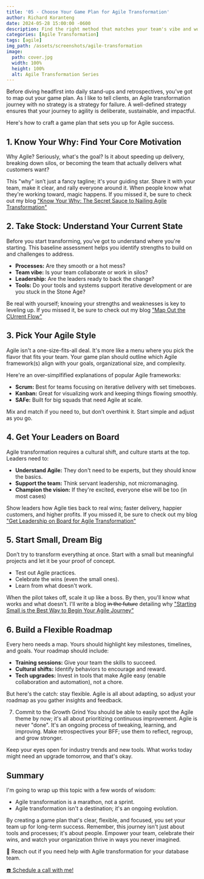 ```yaml
---
title: '05 - Choose Your Game Plan for Agile Transformation'
author: Richard Koranteng
date: 2024-05-28 15:00:00 -0600
description: Find the right method that matches your team's vibe and work style.
categories: [Agile Transformation]
tags: [agile]
img_path: /assets/screenshots/agile-transformation
image:
  path: cover.jpg
  width: 100%
  height: 100%
  alt: Agile Transformation Series
---
```


Before diving headfirst into daily stand-ups and retrospectives, you’ve got to map out your game plan. As I like to tell clients, an Agile transformation journey with no strategy is a strategy for failure. A well-defined strategy ensures that your journey to agility is deliberate, sustainable, and impactful.

Here's how to craft a game plan that sets you up for Agile success.

## 1. Know Your Why: Find Your Core Motivation
Why Agile? Seriously, what's the goal? Is it about speeding up delivery, breaking down silos, or becoming the team that actually delivers what customers want?

This "why" isn’t just a fancy tagline; it's your guiding star. Share it with your team, make it clear, and rally everyone around it. When people know what they're working toward, magic happens. If you missed it, be sure to check out my blog <a href="https://rkkoranteng.com/posts/know-your-why/" target="blank">"Know Your Why: The Secret Sauce to Nailing Agile Transformation"</a>
 
## 2. Take Stock: Understand Your Current State
Before you start transforming, you’ve got to understand where you're starting. This baseline assessment helps you identify strengths to build on and challenges to address.

* **Processes:** Are they smooth or a hot mess?
* **Team vibe:** Is your team collaborate or work in silos?
* **Leadership:** Are the leaders ready to back the change?
* **Tools:** Do your tools and systems support iterative development or are you stuck in the Stone Age?

Be real with yourself; knowing your strengths and weaknesses is key to leveling up. If you missed it, be sure to check out my blog <a href="https://rkkoranteng.com/posts/map-flow/" target="blank">"Map Out the CUrrent Flow"</a>

## 3. Pick Your Agile Style
Agile isn't a one-size-fits-all deal. It's more like a menu where you pick the flavor that fits your team. Your game plan should outline which Agile framework(s) align with your goals, organizational size, and complexity.

Here're an over-simplfified explanations of popular Agile frameworks:

* **Scrum:** Best for teams focusing on iterative delivery with set timeboxes.
* **Kanban:** Great for visualizing work and keeping things flowing smoothly.
* **SAFe:** Built for big squads that need Agile at scale.

Mix and match if you need to, but don’t overthink it. Start simple and adjust as you go.

## 4. Get Your Leaders on Board

Agile transformation requires a cultural shift, and culture starts at the top. Leaders need to:

* **Understand Agile:** They don't need to be experts, but they should know the basics.
* **Support the team:** Think servant leadership, not micromanaging.
* **Champion the vision:** If they're excited, everyone else will be too (in most cases) 

Show leaders how Agile ties back to real wins; faster delivery, happier customers, and higher profits. If you missed it, be sure to check out my blog <a href="https://rkkoranteng.com/posts/leadership-support/" target="blank">"Get Leadership on Board for Agile Transformation"</a>

## 5. Start Small, Dream Big
Don’t try to transform everything at once. Start with a small but meaningful projects and let it be your proof of concept.

* Test out Agile practices.
* Celebrate the wins (even the small ones).
* Learn from what doesn't work.

When the pilot takes off, scale it up like a boss. By then, you'll know what works and what doesn't. I'll write a blog ~~in the future~~ detailing why <a href="https://rkkoranteng.com/posts/start-small/" target="blank">"Starting Small is the Best Way to Begin Your Agile Journey"</a>

## 6. Build a Flexible Roadmap
Every hero needs a map. Yours should highlight key milestones, timelines, and goals. Your roadmap should include:

* **Training sessions:** Give your team the skills to succeed.
* **Cultural shifts:** Identify behaviors to encourage and reward.
* **Tech upgrades:** Invest in tools that make Agile easy (enable collaboration and automation), not a chore.

But here's the catch: stay flexible. Agile is all about adapting, so adjust your roadmap as you gather insights and feedback.

7. Commit to the Growth Grind
You should be able to easily spot the Agile theme by now; it's all about prioritizing continuous improvement. Agile is never "done". It's an ongoing process of tweaking, learning, and improving. Make retrospectives your BFF; use them to reflect, regroup, and grow stronger.

Keep your eyes open for industry trends and new tools. What works today might need an upgrade tomorrow, and that's okay.

## Summary
I'm going to wrap up this topic with a few words of wisdom:

* Agile transformation is a marathon, not a sprint. 
* Agile transformation isn't a destination; it's an ongoing evolution.

By creating a game plan that's clear, flexible, and focused, you set your team up for long-term success. Remember, this journey isn't just about tools and processes; it's about people. Empower your team, celebrate their wins, and watch your organization thrive in ways you never imagined.

🚀 Reach out if you need help with Agile transformation for your database team.

 [☎️ Schedule a call with me!](https://calendly.com/rkkoranteng/free-consultation)